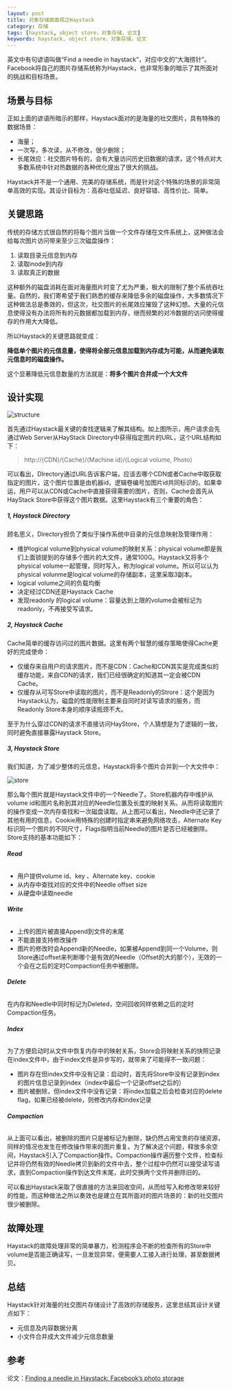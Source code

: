 ```yaml
---
layout: post
title: 对象存储面面观之Haystack
category: 存储
tags: [haystack, object store，对象存储，论文]
keywords: haystack, object store，对象存储，论文
---
```




英文中有句谚语叫做“Find a needle in haystack”，对应中文的“大海捞针”。Facebook将自己的图片存储系统称为Haystack，也非常形象的暗示了其所面对的挑战和目标场景。



## **场景与目标**

正如上面的谚语所暗示的那样，Haystack面对的是海量的社交图片，具有特殊的数据场景：

- 海量；
- 一次写，多次读，从不修改，很少删除；
- 长尾效应：社交图片特有的，会有大量访问历史旧数据的请求，这个特点对大多数系统中针对热数据的各种优化提出了很大的挑战。

Haystack并不是一个通用、完美的存储系统，而是针对这个特殊的场景的非常简单高效的实现。其设计目标为：高吞吐低延迟、良好容错、高性价比、简单。



## **关键思路**

传统的存储方式很自然的将每个图片当做一个文件存储在文件系统上，这种做法会给每次图片访问带来至少三次磁盘操作：

1. 读取目录元信息到内存
2. 读取inode到内存
3. 读取真正的数据

这种额外的磁盘消耗在面对海量图片时变了尤为严重，极大的限制了整个系统吞吐量。自然的，我们寄希望于我们熟悉的缓存来降低多余的磁盘操作，大多数情况下这种做法总是奏效的，但这次，社交图片的长尾效应摧毁了这种幻想。大量的元信息使得没有办法将所有的元数据都加载到内存，继而频繁的对冷数据的访问使得缓存的作用大大降低。

所以Haystack的关键思路就变成：

**降低单个图片的元信息量，使得将全部元信息加载到内存成为可能，从而避免读取元信息时的磁盘操作。**

这个显著降低元信息数量的方法就是：**将多个图片合并成一个大文件**





## **设计实现**

![structure](http://catkang.github.io/assets/img/haystack/structure.png)

首先通过Haystack最关键的查找逻辑来了解其结构。如上图所示，用户请求会先通过Web Server从HayStack Directory中获得指定图片的URL，这个URL结构如下：

> http://⟨CDN⟩/⟨Cache⟩/⟨Machine id⟩/⟨Logical volume, Photo⟩

可以看出，DIrectory通过URL告诉客户端，应该去哪个CDN或者Cache中取获取指定的图片，这个图片位置是由机器id，逻辑卷编号加图片id共同标识的。如果幸运，用户可以从CDN或Cache中直接获得需要的图片，否则，Cache会首先从HayStack Store中获得这个图片数据。这里Haystack有三个重要的角色：

##### **1, Haystack Directory**

顾名思义，Directory担负了类似于操作系统中目录的元信息映射及管理作用：

- 维护logical volume到physical volume的映射关系：physical volume即是我们上面锁提到的存储多个图片的大文件，通常100G。Haystack又将多个physical volume一起管理，同时写入，称为logical volume。所以可以认为physical volunme是logical volume的存储副本，这里采取3副本。
- logical volume之间的负载均衡
- 决定经过CDN还是Haystack Cache
- 发现readonly 的logical volume：容量达到上限的volume会被标记为readonly，不再接受写请求。

##### **2, Haystack Cache**

Cache简单的缓存访问过的图片数据。这里有两个智慧的缓存策略使得Cache更好的完成使命：

- 仅缓存来自用户的请求图片，而不是CDN：Cache和CDN其实是完成类似的缓存功能，来自CDN的请求，我们已经很确定的知道其一定会被CDN Cache。
- 仅缓存从可写Store中读取的图片，而不是Readonly的Strore：这个是因为Haystack认为，磁盘的性能限制主要来自同时对读写请求的服务，而Readonly Store本身的顺序读瓶颈不大。

至于为什么穿过CDN的请求不直接访问HayStore，个人猜想是为了逻辑的一致，同时避免直接暴露Haystack Store。

##### **3, Haystack Store**

我们知道，为了减少整体的元信息，Haystack将多个图片合并到一个大文件中：

![store](http://catkang.github.io/assets/img/haystack/store.jpg)

那么每个图片就是Haystack文件中的一个Needle了。Store机器内存中维护从volume id和图片名称到其对应的Needle位置及长度的映射关系。从而将读取图片的操作变成一次内存查找和一次磁盘读取。从上图可以看出，Needle中还记录了其他有用的信息，Cookie用特殊的创建时指定串来避免网络攻击，Alternate Key标识同一个图片的不同尺寸，Flags指明当前Needle的图片是否已经被删除。Store支持的基本功能如下：

###### **Read**

- 用户提供volume id、key 、Alternate key、cookie
- 从内存中查找对应的文件中的Needle offset size
- 从硬盘中读取needle

###### **Write**
- 上传的图片被直接Append到文件的末尾
- 不能直接支持修改操作
- 图片的修改时会Append新的Needle，如果被Append到同一个Volume，则Store通过offset来判断哪个是有效的Needle（Offset的大的那个），无效的一个会在之后的定时Compaction任务中被删除。

###### **Delete**
在内存和Needle中同时标记为Deleted，空间回收同样依赖之后的定时Compaction任务。

###### **Index**
为了方便启动时从文件中恢复内存中的映射关系，Store会将映射关系的快照记录在index文件中，由于index文件是异步写的，就带来了可能得不一致问题：

- 图片存在但index文件中没有记录：启动时，首先将Store中没有记录到index的图片信息记录到index（index中最后一个记录offset之后的）
- 图片被删除，但index文件中没有记录：将index加载之后会检查对应的delete flag，如果已经被delete，则修改内存和index记录




###### **Compaction**

从上面可以看出，被删除的图片只是被标记为删除，缺仍然占用宝贵的存储资源，同样的情况也发生在修改操作带来的图片重复。为了解决这个问题，释放多余空间，Haystack引入了Compaction操作。Compaction操作遍历整个文件，检查标记并将仍然有效的Needle拷贝到新的文件中去，整个过程中仍然可以接受读写请求，直到Compaction操作到达文件末尾，此时交换两个文件并删除旧的。

可以看出Haystack采取了很直接的方法来回收空间，从而给写入和修改带来较好的性能，而这种做法之所以奏效也是建立在其所面对的图片场景的：新的社交图片很少被删除。



## **故障处理**

Haystack的故障处理非常的简单暴力，检测程序会不断的检查所有的Store中volume是否能正确读写，一旦发现异常，便需要人工接入进行处理，甚至数据拷贝。




## **总结**

Haystack针对海量的社交图片存储设计了高效的存储服务，这里总结其设计关键点如下：

- 元信息及内容数据分离
- 小文件合并成大文件减少元信息数量



## **参考**

论文：[Finding a needle in Haystack: Facebook’s photo storage](http://static.usenix.org/event/osdi10/tech/full_papers/Beaver.pdf)

